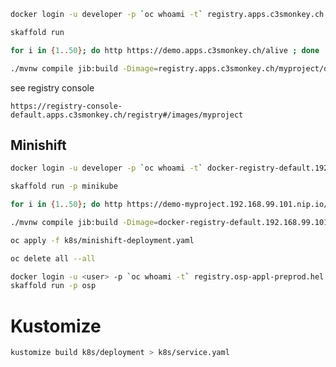 
```bash
docker login -u developer -p `oc whoami -t` registry.apps.c3smonkey.ch
```

```bash
skaffold run
```

```bash
for i in {1..50}; do http https://demo.apps.c3smonkey.ch/alive ; done
```





```bash
./mvnw compile jib:build -Dimage=registry.apps.c3smonkey.ch/myproject/demo
```

see registry console
```
https://registry-console-default.apps.c3smonkey.ch/registry#/images/myproject
```



## Minishift
```bash
docker login -u developer -p `oc whoami -t` docker-registry-default.192.168.99.101.nip.io
```

```bash
skaffold run -p minikube
```

```bash
for i in {1..50}; do http https://demo-myproject.192.168.99.101.nip.io/alive --verify=no ; done
```




```bash
./mvnw compile jib:build -Dimage=docker-registry-default.192.168.99.101.nip.io/myproject/demo
```

```bash
oc apply -f k8s/minishift-deployment.yaml
```



```bash
oc delete all --all
```



```bash
docker login -u <user> -p `oc whoami -t` registry.osp-appl-preprod.hel.kko.ch
skaffold run -p osp
```







# Kustomize
```bash
kustomize build k8s/deployment > k8s/service.yaml
```


